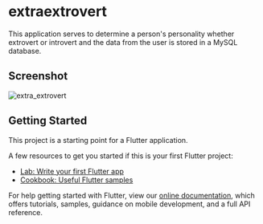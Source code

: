 # extraextrovert

This application serves to determine a person's personality whether 
extrovert or introvert and the data from the user is stored in a 
MySQL database.

## Screenshot

![extra_extrovert](https://user-images.githubusercontent.com/53436238/90387888-2e5e8100-e0b1-11ea-8726-cc0f31d77cb5.jpg)


## Getting Started

This project is a starting point for a Flutter application.

A few resources to get you started if this is your first Flutter project:

- [Lab: Write your first Flutter app](https://flutter.dev/docs/get-started/codelab)
- [Cookbook: Useful Flutter samples](https://flutter.dev/docs/cookbook)

For help getting started with Flutter, view our
[online documentation](https://flutter.dev/docs), which offers tutorials,
samples, guidance on mobile development, and a full API reference.
